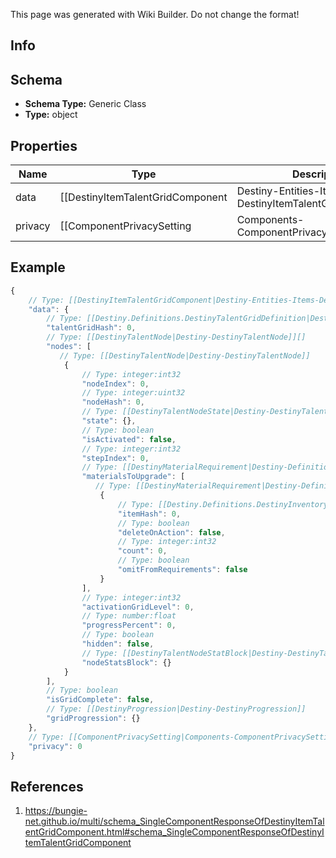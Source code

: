 <span class="wiki-builder">This page was generated with Wiki Builder. Do not change the format!</span>

## Info

## Schema
* **Schema Type:** Generic Class
* **Type:** object

## Properties
Name | Type | Description
---- | ---- | -----------
data | [[DestinyItemTalentGridComponent|Destiny-Entities-Items-DestinyItemTalentGridComponent]] | 
privacy | [[ComponentPrivacySetting|Components-ComponentPrivacySetting]]:Enum | 

## Example
```javascript
{
    // Type: [[DestinyItemTalentGridComponent|Destiny-Entities-Items-DestinyItemTalentGridComponent]]
    "data": {
        // Type: [[Destiny.Definitions.DestinyTalentGridDefinition|Destiny-Definitions-DestinyTalentGridDefinition]]:integer:uint32
        "talentGridHash": 0,
        // Type: [[DestinyTalentNode|Destiny-DestinyTalentNode]][]
        "nodes": [
           // Type: [[DestinyTalentNode|Destiny-DestinyTalentNode]]
            {
                // Type: integer:int32
                "nodeIndex": 0,
                // Type: integer:uint32
                "nodeHash": 0,
                // Type: [[DestinyTalentNodeState|Destiny-DestinyTalentNodeState]]:Enum
                "state": {},
                // Type: boolean
                "isActivated": false,
                // Type: integer:int32
                "stepIndex": 0,
                // Type: [[DestinyMaterialRequirement|Destiny-Definitions-DestinyMaterialRequirement]]:Definition[]
                "materialsToUpgrade": [
                   // Type: [[DestinyMaterialRequirement|Destiny-Definitions-DestinyMaterialRequirement]]:Definition
                    {
                        // Type: [[Destiny.Definitions.DestinyInventoryItemDefinition|Destiny-Definitions-DestinyInventoryItemDefinition]]:integer:uint32
                        "itemHash": 0,
                        // Type: boolean
                        "deleteOnAction": false,
                        // Type: integer:int32
                        "count": 0,
                        // Type: boolean
                        "omitFromRequirements": false
                    }
                ],
                // Type: integer:int32
                "activationGridLevel": 0,
                // Type: number:float
                "progressPercent": 0,
                // Type: boolean
                "hidden": false,
                // Type: [[DestinyTalentNodeStatBlock|Destiny-DestinyTalentNodeStatBlock]]
                "nodeStatsBlock": {}
            }
        ],
        // Type: boolean
        "isGridComplete": false,
        // Type: [[DestinyProgression|Destiny-DestinyProgression]]
        "gridProgression": {}
    },
    // Type: [[ComponentPrivacySetting|Components-ComponentPrivacySetting]]:Enum
    "privacy": 0
}

```

## References
1. https://bungie-net.github.io/multi/schema_SingleComponentResponseOfDestinyItemTalentGridComponent.html#schema_SingleComponentResponseOfDestinyItemTalentGridComponent
